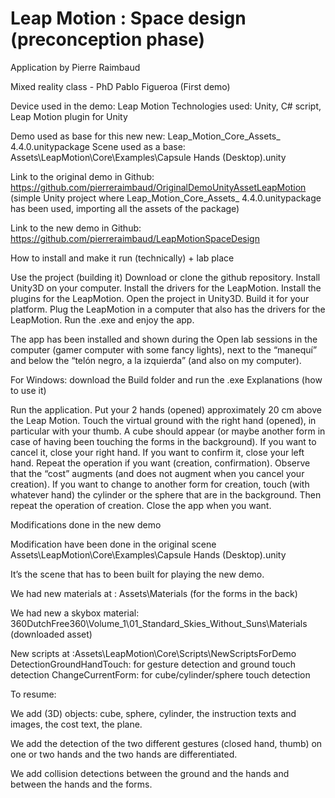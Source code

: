 <h1>Leap Motion : Space design (preconception phase)</h1>


Application by Pierre Raimbaud

Mixed reality class - PhD Pablo Figueroa (First demo)


Device used in the demo: Leap Motion
Technologies used: Unity, C# script, Leap Motion plugin for Unity

Demo used as base for this new new: Leap_Motion_Core_Assets_ 4.4.0.unitypackage
Scene used as a base: Assets\LeapMotion\Core\Examples\Capsule Hands (Desktop).unity

Link to the original demo in Github: https://github.com/pierreraimbaud/OriginalDemoUnityAssetLeapMotion (simple Unity project where Leap_Motion_Core_Assets_ 4.4.0.unitypackage has been used, importing all the assets of the package)

Link to the new demo in Github: https://github.com/pierreraimbaud/LeapMotionSpaceDesign

How to install and make it run  (technically) + lab place

Use the project (building it)
Download or clone the github repository.
Install Unity3D on your computer.
Install the drivers for the LeapMotion.
Install the plugins for the LeapMotion.
Open the project in Unity3D.
Build it for your platform.
Plug the LeapMotion in a computer that also has the drivers for the LeapMotion.
Run the .exe and enjoy the app.

The app has been installed and shown during the Open lab sessions in the computer (gamer computer with some fancy lights), next to the “manequí” and below the “telón negro, a la izquierda” (and also on my computer).

For Windows: download the Build folder and run the .exe
Explanations (how to use it)

Run the application.
Put your 2 hands (opened) approximately 20 cm above the Leap Motion.
Touch the virtual ground with the right hand (opened), in particular with your thumb.
A cube should appear (or maybe another form in case of having been touching the forms in the background).
If you want to cancel it, close your right hand.
If you want to confirm it, close your left hand.
Repeat the operation if you want (creation, confirmation). Observe that the “cost” augments (and does not augment when you cancel your creation).
If you want to change to another form for creation, touch (with whatever hand) the cylinder or the sphere that are in the background.
Then repeat the operation of creation.
Close the app when you want.


Modifications done in the new demo


Modification have been done in the original scene Assets\LeapMotion\Core\Examples\Capsule Hands (Desktop).unity

It’s the scene that has to been built for playing the new demo.

We had new materials at : Assets\Materials (for the forms in the back)

We had new a skybox material: 360DutchFree360\Volume_1\01_Standard_Skies_Without_Suns\Materials (downloaded asset)

New scripts at :Assets\LeapMotion\Core\Scripts\NewScriptsForDemo
DetectionGroundHandTouch: for gesture detection and ground touch detection
ChangeCurrentForm: for cube/cylinder/sphere touch detection

To resume:

We add (3D) objects: cube, sphere, cylinder, the instruction texts and images, the cost text, the plane.

We add the detection of the two different gestures (closed hand, thumb) on one or two hands and the two hands are differentiated.

We add collision detections between the ground and the hands and between the hands and the forms.
